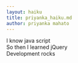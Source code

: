 ```yaml
---
layout: haiku
title: priyanka_haiku.md
author: priyanka mahato
---
```



I know java script<br>
So then I learned jQuery<br>
Development rocks<br>

